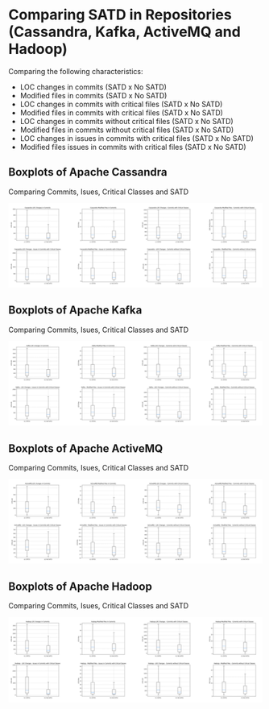 # Comparing SATD in Repositories (Cassandra, Kafka, ActiveMQ and Hadoop)

Comparing the following characteristics: 
- LOC changes in commits (SATD x No SATD)
- Modified files in commits (SATD x No SATD)
- LOC changes in commits with critical files (SATD x No SATD)
- Modified files in commits with critical files (SATD x No SATD)
- LOC changes in commits without critical files (SATD x No SATD)
- Modified files in commits without critical files (SATD x No SATD)
- LOC changes in issues in commits with critical files (SATD x No SATD)
- Modified files issues in commits with critical files (SATD x No SATD)


## Boxplots of Apache Cassandra

Comparing Commits, Isues, Critical Classes and SATD

![Comparing Boxplots of Cassandra](https://github.com/Technical-Debt-Large-Scale/my_validation/blob/main/imagens/boxsplots_satd_cassandra.png)

## Boxplots of Apache Kafka

Comparing Commits, Isues, Critical Classes and SATD

![Comparing Boxplost of Kafka](https://github.com/Technical-Debt-Large-Scale/my_validation/blob/main/imagens/boxsplots_satd_kafka.png)

## Boxplots of Apache ActiveMQ

Comparing Commits, Isues, Critical Classes and SATD

![Comparing Boxplost of ActiveMQ](https://github.com/Technical-Debt-Large-Scale/my_validation/blob/main/imagens/boxsplots_satd_activemq.png)

## Boxplots of Apache Hadoop

Comparing Commits, Isues, Critical Classes and SATD

![Comparing Boxplost of Hadoop](https://github.com/Technical-Debt-Large-Scale/my_validation/blob/main/imagens/boxsplots_satd_hadoop.png)
